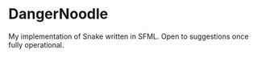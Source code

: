 # DangerNoodle
My implementation of Snake written in SFML. Open to suggestions once fully operational.
